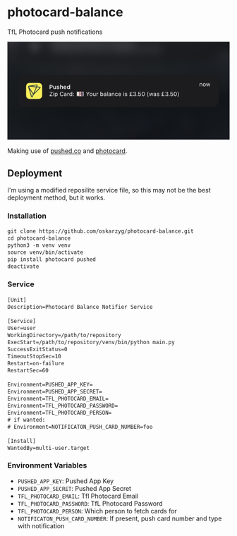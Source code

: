 # photocard-balance

TfL Photocard push notifications

<img src="demo.jpg">

Making use of [pushed.co](https://pushed.co) and [photocard](https://github.com/oskarzyg/photocard).

## Deployment

I'm using a modified reposilite service file, so this may not be the best deployment method, but it works.

### Installation

```
git clone https://github.com/oskarzyg/photocard-balance.git
cd photocard-balance
python3 -m venv venv
source venv/bin/activate
pip install photocard pushed
deactivate
```

### Service

```
[Unit]
Description=Photocard Balance Notifier Service

[Service]
User=user
WorkingDirectory=/path/to/repository
ExecStart=/path/to/repository/venv/bin/python main.py
SuccessExitStatus=0
TimeoutStopSec=10
Restart=on-failure
RestartSec=60

Environment=PUSHED_APP_KEY=
Environment=PUSHED_APP_SECRET=
Environment=TFL_PHOTOCARD_EMAIL=
Environment=TFL_PHOTOCARD_PASSWORD=
Environment=TFL_PHOTOCARD_PERSON=
# if wanted:
# Environment=NOTIFICATON_PUSH_CARD_NUMBER=foo

[Install]
WantedBy=multi-user.target
```

### Environment Variables

* `PUSHED_APP_KEY`: Pushed App Key
* `PUSHED_APP_SECRET`: Pushed App Secret
* `TFL_PHOTOCARD_EMAIL`: Tfl Photocard Email
* `TFL_PHOTOCARD_PASSWORD`: TfL Photocard Password
* `TFL_PHOTOCARD_PERSON`: Which person to fetch cards for
* `NOTIFICATON_PUSH_CARD_NUMBER`: If present, push card number and type with notification